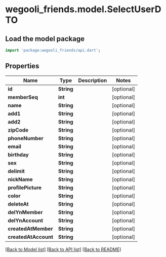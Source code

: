 # wegooli_friends.model.SelectUserDTO

## Load the model package

```dart
import 'package:wegooli_friends/api.dart';
```

## Properties

| Name                 | Type       | Description | Notes      |
| -------------------- | ---------- | ----------- | ---------- |
| **id**               | **String** |             | [optional] |
| **memberSeq**        | **int**    |             | [optional] |
| **name**             | **String** |             | [optional] |
| **add1**             | **String** |             | [optional] |
| **add2**             | **String** |             | [optional] |
| **zipCode**          | **String** |             | [optional] |
| **phoneNumber**      | **String** |             | [optional] |
| **email**            | **String** |             | [optional] |
| **birthday**         | **String** |             | [optional] |
| **sex**              | **String** |             | [optional] |
| **delimit**          | **String** |             | [optional] |
| **nickName**         | **String** |             | [optional] |
| **profilePicture**   | **String** |             | [optional] |
| **color**            | **String** |             | [optional] |
| **deleteAt**         | **String** |             | [optional] |
| **delYnMember**      | **String** |             | [optional] |
| **delYnAccount**     | **String** |             | [optional] |
| **createdAtMember**  | **String** |             | [optional] |
| **createdAtAccount** | **String** |             | [optional] |

[[Back to Model list]](../README.md#documentation-for-models)
[[Back to API list]](../README.md#documentation-for-api-endpoints)
[[Back to README]](../README.md)
